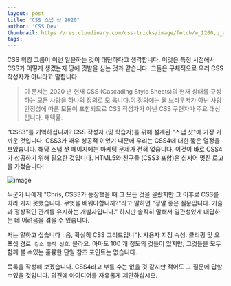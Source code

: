 ```yaml
---
layout: post
title: "CSS 스냅 샷 2020"
author: 'CSS Dev'
thumbnail: https://res.cloudinary.com/css-tricks/image/fetch/w_1200,q_auto,f_auto/https://css-tricks.com/wp-content/uploads/2021/01/html5-css3.jpg
tags: 
---
```



CSS 워킹 그룹이 이런 일을하는 것이 대단하다고 생각합니다.
 이것은 특정 시점에서 CSS가 어떻게 생겼는지 땅에 깃발을 심는 것과 같습니다.
 그들은 구체적으로 우리 CSS 작성자가 아니라고 말합니다.

> 이 문서는 2020 년 현재 CSS (Cascading Style Sheets)의 현재 상태를 구성하는 모든 사양을 하나의 정의로 모 읍니다.이 정의에는 웹 브라우저가 아닌 사양 안정성에 따른 모듈이 포함되므로 CSS 작성자가 아닌 CSS 구현자가 주요 대상입니다.
 채택률.

“CSS3”를 기억하십니까?
 CSS 작성자 (및 학습자)를 위해 설계된 "스냅 샷"에 가장 가까운 것입니다.
 CSS3가 매우 성공적 이었기 때문에 우리는 CSS4에 대한 짧은 열정을 보았습니다.
 해당 스냅 샷 페이지에는 마케팅 문제가 전혀 없습니다. 이것이 바로 CSS4가 성공하기 위해 필요한 것입니다.
 HTML5와 친구들 (CSS3 포함)은 심지어 멋진 로고를 가졌습니다!

![image](https://i1.wp.com/css-tricks.com/wp-content/uploads/2021/01/html5-css3.jpg?resize=600%2C300&ssl=1)

누군가 나에게 "Chris, CSS3가 등장했을 때 그 모든 것을 골랐지만 그 이후로 CSS를 따라 가지 못했습니다. 무엇을 배워야합니까?"라고 말하면
 "정말 좋은 질문입니다. 기술과 정상적인 관계를 유지하는 개발자입니다."
 하지만 솔직히 말해서 일관성있게 대답하는 데 어려움을 겪을 수 있습니다.

저는 말하고 싶습니다 : 음, 확실히 CSS 그리드입니다.
 사용자 지정 속성.
 클리핑 및 오프셋 경로.
 `감소 동작 선호`.
 몰라요.
 아마도 100 개 정도의 것들이 있지만, 그것들을 모두 함께 볼 수있는 훌륭한 단일 참조 포인트는 없습니다.

목록을 작성해 보겠습니다.
 CSS4라고 부를 수는 없을 것 같지만 적어도 그 질문에 답할 수있을 것입니다.
 의견에 아이디어를 자유롭게 제안하십시오.